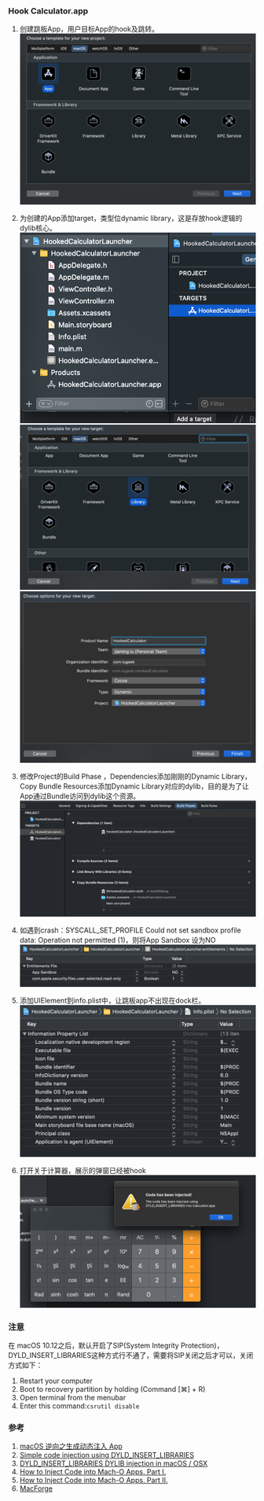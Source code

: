 ### Hook Calculator.app
1. 创建跳板App，用户目标App的hook及跳转。
![1](https://raw.githubusercontent.com/lugeek/HookedCalculatorLauncher/master/imgs/a1%202020-09-24%2019.32.52.png)

2. 为创建的App添加target，类型位dynamic library，这是存放hook逻辑的dylib核心。
![2](https://raw.githubusercontent.com/lugeek/HookedCalculatorLauncher/master/imgs/a2%202020-09-24%2019.35.32.png)
![3](https://raw.githubusercontent.com/lugeek/HookedCalculatorLauncher/master/imgs/a3%202020-09-24%2019.36.00.png)
![4](https://raw.githubusercontent.com/lugeek/HookedCalculatorLauncher/master/imgs/a4%202020-09-24%2019.36.57.png)

3. 修改Project的Build Phase ，Dependencies添加刚刚的Dynamic Library，Copy Bundle Resources添加Dynamic Library对应的dylib，目的是为了让App通过Bundle访问到dylib这个资源。
![5](https://raw.githubusercontent.com/lugeek/HookedCalculatorLauncher/master/imgs/a5%202020-09-24%2019.37.45.png)

4. 如遇到crash：SYSCALL_SET_PROFILE Could not set sandbox profile data: Operation not permitted (1)，则将App Sandbox 设为NO
![6](https://raw.githubusercontent.com/lugeek/HookedCalculatorLauncher/master/imgs/a6%202020-09-24%2019.47.51.png)

5. 添加UIElement到info.plist中，让跳板app不出现在dock栏。
![7](https://raw.githubusercontent.com/lugeek/HookedCalculatorLauncher/master/imgs/a7%202020-09-24%2019.49.49.png)

6. 打开关于计算器，展示的弹窗已经被hook
![8](https://raw.githubusercontent.com/lugeek/HookedCalculatorLauncher/master/imgs/a8%202020-09-24%2019.48.15.png)

### 注意
在 macOS 10.12之后，默认开启了SIP(System Integrity Protection)，DYLD_INSERT_LIBRARIES这种方式行不通了，需要将SIP关闭之后才可以，关闭方式如下：
1. Restart your computer
2. Boot to recovery partition by holding (Command [⌘] +  R)
3. Open terminal from the menubar
4. Enter this command:`csrutil disable`

### 参考
1. [macOS 逆向之生成动态注入 App](https://blog.nswebfrog.com/2018/02/09/make-injection-app-for-mac/)
2. [Simple code injection using DYLD_INSERT_LIBRARIES](https://blog.timac.org/2012/1218-simple-code-injection-using-dyld_insert_libraries/)
3. [DYLD_INSERT_LIBRARIES DYLIB injection in macOS / OSX](https://theevilbit.github.io/posts/dyld_insert_libraries_dylib_injection_in_macos_osx_deep_dive/)
4. [How to Inject Code into Mach-O Apps. Part I.](https://medium.com/@jon.gabilondo.angulo_7635/how-to-inject-code-into-mach-o-apps-part-i-17ed375f736e)
5. [How to Inject Code into Mach-O Apps. Part II.](https://medium.com/@jon.gabilondo.angulo_7635/how-to-inject-code-into-mach-o-apps-part-ii-ddb13ebc8191)
6. [MacForge](https://github.com/MacEnhance/MacForge)